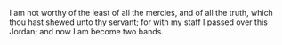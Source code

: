 I am not worthy of the least of all the mercies, and of all the truth, which thou hast shewed unto thy servant; for with my staff I passed over this Jordan; and now I am become two bands.
